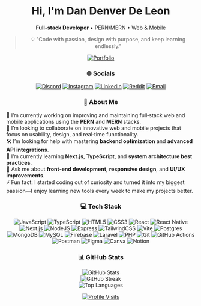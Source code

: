 <!-- Centered profile -->
<div align="center">

  <!-- Hero -->
  <h1>Hi, I'm Dan Denver De Leon</h1>
  <p><b>Full‑stack Developer</b> • PERN/MERN • Web & Mobile</p>

  <!-- Tagline Quote -->
  <blockquote>💡 "Code with passion, design with purpose, and keep learning endlessly."</blockquote>
  <a href="https://dan-s-portfolio.vercel.app"><img src="https://img.shields.io/badge/Portfolio-000?style=for-the-badge&logo=vercel&logoColor=white" alt="Portfolio"></a>

  <!-- Socials -->
  <h3>🌐 Socials</h3>
  <p>
    <a href="https://discord.gg/izumiii_."><img src="https://img.shields.io/badge/Discord-%237289DA.svg?style=for-the-badge&logo=discord&logoColor=white" alt="Discord"></a>
    <a href="https://www.instagram.com/dandnvr"><img src="https://img.shields.io/badge/Instagram-%23E4405F.svg?style=for-the-badge&logo=Instagram&logoColor=white" alt="Instagram"></a>
    <a href="https://www.linkedin.com/in/dan-denver-de-leon-1887ab272"><img src="https://img.shields.io/badge/LinkedIn-%230077B5.svg?style=for-the-badge&logo=linkedin&logoColor=white" alt="LinkedIn"></a>
    <a href="https://www.reddit.com/user/No-Share3197"><img src="https://img.shields.io/badge/Reddit-%23FF4500.svg?style=for-the-badge&logo=Reddit&logoColor=white" alt="Reddit"></a>
    <a href="mailto:denverdeleon021@gmail.com"><img src="https://img.shields.io/badge/Email-D14836?style=for-the-badge&logo=gmail&logoColor=white" alt="Email"></a>
  </p>

  <!-- About -->
  <h3>💫 About Me</h3>
  <p align="left">
    🧠 I’m currently working on improving and maintaining full‑stack web and mobile applications using the <b>PERN</b> and <b>MERN</b> stacks.<br/>
    🤝 I’m looking to collaborate on innovative web and mobile projects that focus on usability, design, and real‑time functionality.<br/>
    🛠 I’m looking for help with mastering <b>backend optimization</b> and <b>advanced API integrations</b>.<br/>
    🌱 I’m currently learning <b>Next.js</b>, <b>TypeScript</b>, and <b>system architecture best practices</b>.<br/>
    💬 Ask me about <b>front‑end development</b>, <b>responsive design</b>, and <b>UI/UX improvements</b>.<br/>
    ⚡ Fun fact: I started coding out of curiosity and turned it into my biggest passion—I enjoy learning new tools every week to make my projects better.
  </p>

  <!-- Tech Stack -->
  <h3>💻 Tech Stack</h3>
  <p>
    <img src="https://img.shields.io/badge/javascript-%23323330.svg?style=for-the-badge&logo=javascript&logoColor=%23F7DF1E" alt="JavaScript" />
    <img src="https://img.shields.io/badge/typescript-%23007ACC.svg?style=for-the-badge&logo=typescript&logoColor=white" alt="TypeScript" />
    <img src="https://img.shields.io/badge/html5-%23E34F26.svg?style=for-the-badge&logo=html5&logoColor=white" alt="HTML5" />
    <img src="https://img.shields.io/badge/css3-%231572B6.svg?style=for-the-badge&logo=css3&logoColor=white" alt="CSS3" />
    <img src="https://img.shields.io/badge/react-%2320232a.svg?style=for-the-badge&logo=react&logoColor=%2361DAFB" alt="React" />
    <img src="https://img.shields.io/badge/react_native-%2320232a.svg?style=for-the-badge&logo=react&logoColor=%2361DAFB" alt="React Native" />
    <img src="https://img.shields.io/badge/Next-black?style=for-the-badge&logo=next.js&logoColor=white" alt="Next.js" />
    <img src="https://img.shields.io/badge/node.js-6DA55F?style=for-the-badge&logo=node.js&logoColor=white" alt="NodeJS" />
    <img src="https://img.shields.io/badge/express.js-%23404d59.svg?style=for-the-badge&logo=express&logoColor=%2361DAFB" alt="Express" />
    <img src="https://img.shields.io/badge/tailwindcss-%2338B2AC.svg?style=for-the-badge&logo=tailwind-css&logoColor=white" alt="TailwindCSS" />
    <img src="https://img.shields.io/badge/vite-%23646CFF.svg?style=for-the-badge&logo=vite&logoColor=white" alt="Vite" />
    <img src="https://img.shields.io/badge/postgres-%23316192.svg?style=for-the-badge&logo=postgresql&logoColor=white" alt="Postgres" />
    <img src="https://img.shields.io/badge/MongoDB-%234ea94b.svg?style=for-the-badge&logo=mongodb&logoColor=white" alt="MongoDB" />
    <img src="https://img.shields.io/badge/mysql-4479A1.svg?style=for-the-badge&logo=mysql&logoColor=white" alt="MySQL" />
    <img src="https://img.shields.io/badge/firebase-a08021?style=for-the-badge&logo=firebase&logoColor=ffcd34" alt="Firebase" />
    <img src="https://img.shields.io/badge/laravel-%23FF2D20.svg?style=for-the-badge&logo=laravel&logoColor=white" alt="Laravel" />
    <img src="https://img.shields.io/badge/php-%23777BB4.svg?style=for-the-badge&logo=php&logoColor=white" alt="PHP" />
    <img src="https://img.shields.io/badge/git-%23F05033.svg?style=for-the-badge&logo=git&logoColor=white" alt="Git" />
    <img src="https://img.shields.io/badge/github%20actions-%232671E5.svg?style=for-the-badge&logo=githubactions&logoColor=white" alt="GitHub Actions" />
    <img src="https://img.shields.io/badge/Postman-FF6C37?style=for-the-badge&logo=postman&logoColor=white" alt="Postman" />
    <img src="https://img.shields.io/badge/figma-%23F24E1E.svg?style=for-the-badge&logo=figma&logoColor=white" alt="Figma" />
    <img src="https://img.shields.io/badge/Canva-%2300C4CC.svg?style=for-the-badge&logo=Canva&logoColor=white" alt="Canva" />
    <img src="https://img.shields.io/badge/Notion-%23000000.svg?style=for-the-badge&logo=notion&logoColor=white" alt="Notion" />
  </p>

  <!-- Stats -->
  <h3>📊 GitHub Stats</h3>
  <p>
    <img src="https://github-readme-stats.vercel.app/api?username=Izuuii&theme=dark&hide_border=false&include_all_commits=false&count_private=false" alt="GitHub Stats" />
    <br/>
    <img src="https://nirzak-streak-stats.vercel.app/?user=Izuuii&theme=dark&hide_border=false" alt="GitHub Streak" />
    <br/>
    <img src="https://github-readme-stats.vercel.app/api/top-langs/?username=Izuuii&theme=dark&hide_border=false&layout=compact" alt="Top Languages" />
  </p>

  <!-- Visitors -->
  <p>
    <a href="https://visitcount.itsvg.in">
      <img src="https://visitcount.itsvg.in/api?id=Izuuii&icon=0&color=6" alt="Profile Visits" />
    </a>
  </p>

</div>
